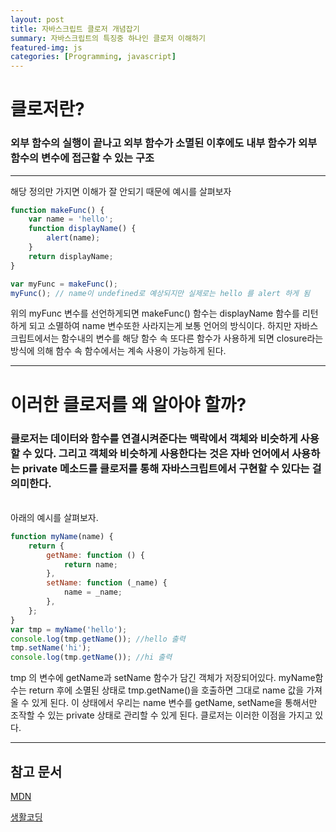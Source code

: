 ```yaml
---
layout: post
title: 자바스크립트 클로저 개념잡기
summary: 자바스크립트의 특징중 하나인 클로저 이해하기
featured-img: js
categories: [Programming, javascript]
---
```


# 클로저란?

### 외부 함수의 실행이 끝나고 외부 함수가 소멸된 이후에도 내부 함수가 외부 함수의 변수에 접근할 수 있는 구조

---

해당 정의만 가지면 이해가 잘 안되기 때문에 예시를 살펴보자

```js
function makeFunc() {
	var name = 'hello';
	function displayName() {
		alert(name);
	}
	return displayName;
}

var myFunc = makeFunc();
myFunc(); // name이 undefined로 예상되지만 실제로는 hello 를 alert 하게 됨
```

위의 myFunc 변수를 선언하게되면 makeFunc() 함수는 displayName 함수를 리턴하게 되고 소멸하여 name 변수또한 사라지는게 보통 언어의 방식이다. 하지만 자바스크립트에서는 함수내의 변수를 해당 함수 속 또다른 함수가 사용하게 되면 closure라는 방식에 의해 함수 속 함수에서는 계속 사용이 가능하게 된다.

---

# 이러한 클로저를 왜 알아야 할까?

### 클로저는 데이터와 함수를 연결시켜준다는 맥락에서 객체와 비슷하게 사용할 수 있다. 그리고 객체와 비슷하게 사용한다는 것은 자바 언어에서 사용하는 private 메소드를 클로저를 통해 자바스크립트에서 구현할 수 있다는 걸 의미한다.

</br>
아래의 예시를 살펴보자.

```js
function myName(name) {
	return {
		getName: function () {
			return name;
		},
		setName: function (_name) {
			name = _name;
		},
	};
}
var tmp = myName('hello');
console.log(tmp.getName()); //hello 출력
tmp.setName('hi');
console.log(tmp.getName()); //hi 출력
```

tmp 의 변수에 getName과 setName 함수가 담긴 객체가 저장되어있다.
myName함수는 return 후에 소멸된 상태로 tmp.getName()을 호출하면 그대로 name 값을 가져올 수 있게 된다.
이 상태에서 우리는 name 변수를 getName, setName을 통해서만 조작할 수 있는 private 상태로 관리할 수 있게 된다. 클로저는 이러한 이점을 가지고 있다.

---

## 참고 문서

[MDN](https://developer.mozilla.org/ko/docs/Web/JavaScript/Closures)

[생활코딩](https://opentutorials.org/course/743/6544)
